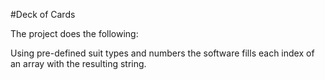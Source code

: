 #Deck of Cards 

The project does the following:

Using pre-defined suit types and numbers the software fills each index of an array with the resulting string.
